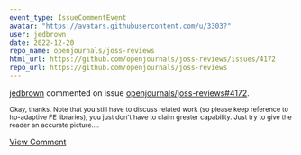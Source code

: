 ```yaml
---
event_type: IssueCommentEvent
avatar: "https://avatars.githubusercontent.com/u/3303?"
user: jedbrown
date: 2022-12-20
repo_name: openjournals/joss-reviews
html_url: https://github.com/openjournals/joss-reviews/issues/4172
repo_url: https://github.com/openjournals/joss-reviews
---
```


<a href='https://github.com/jedbrown' target='_blank'>jedbrown</a> commented on issue <a href='https://github.com/openjournals/joss-reviews/issues/4172' target='_blank'>openjournals/joss-reviews#4172</a>.

<small>Okay, thanks. Note that you still have to discuss related work (so please keep reference to hp-adaptive FE libraries), you just don't have to claim greater capability. Just try to give the reader an accurate picture....</small>

<a href='https://github.com/openjournals/joss-reviews/issues/4172' target='_blank'>View Comment</a>